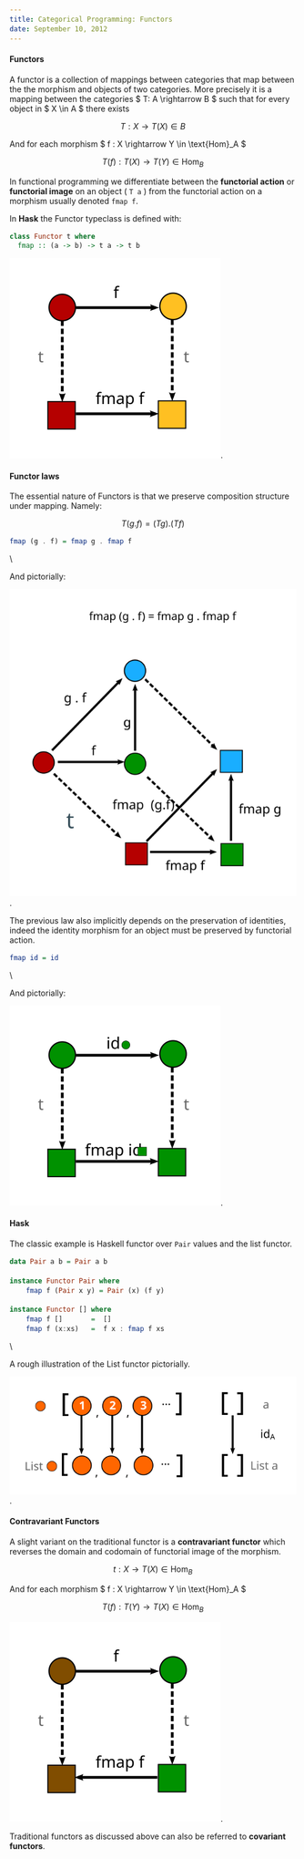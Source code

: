 ```yaml
---
title: Categorical Programming: Functors
date: September 10, 2012
---
```


#### Functors

A functor is a collection of mappings between categories that map
between the the morphism and objects of two categories. More precisely
it is a mapping between the categories $ T: A \\rightarrow B $ such that
for every object in $ X \\in A $ there exists

$$
T: X \rightarrow T(X) \in B
$$

And for each morphism $ f : X \\rightarrow Y \\in \\text{Hom}_A $

$$
T(f): T(X) \rightarrow T(Y) \in \text{Hom}_B
$$

In functional programming we differentiate between the **functorial
action** or **functorial image** on an object ( ``` T a ``` ) from the
functorial action on a morphism usually denoted ``` fmap f ```.

In **Hask** the Functor typeclass is defined with:

```haskell
class Functor t where
  fmap :: (a -> b) -> t a -> t b
```

![Illustration](/images/functor.svg).

#### Functor laws

The essential nature of Functors is that we preserve composition
structure under mapping. Namely:

$$
T ( g . f ) = (T g) . (T f)
$$

```haskell
fmap (g . f) = fmap g . fmap f
```

\

And pictorially:

![Illustration](/images/functor_comp.svg).

The previous law also implicitly depends on the preservation of
identities, indeed the identity morphism for an object must be preserved
by functorial action.

```haskell
fmap id = id
```

\

And pictorially: 

![Illustration](/images/functor_id.svg).

#### Hask

The classic example is Haskell functor over ``Pair`` values and
the list functor.

```haskell
data Pair a b = Pair a b

instance Functor Pair where
    fmap f (Pair x y) = Pair (x) (f y)

instance Functor [] where
    fmap f []       =  []
    fmap f (x:xs)   =  f x : fmap f xs
```

\

A rough illustration of the List functor pictorially.

![Illustration](/images/fmap.svg).

#### Contravariant Functors

A slight variant on the traditional functor is a **contravariant
functor** which reverses the domain and codomain of functorial
image of the morphism.

$$
t: X \rightarrow T(X) \in \text{Hom}_B
$$

And for each morphism $ f : X \\rightarrow Y \\in \\text{Hom}_A $

$$
T(f): T(Y) \rightarrow T(X) \in \text{Hom}_B
$$

![Illustration](/images/confunctor.svg).

Traditional functors as discussed above can also be referred to
**covariant functors**.
